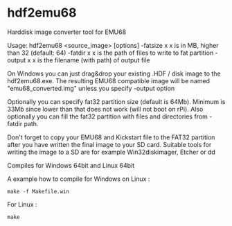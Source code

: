 # hdf2emu68
Harddisk image converter tool for EMU68

Usage: hdf2emu68 <source_image> [options]
   -fatsize x  x is in MB, higher than 32 (default: 64)
   -fatdir x   x is the path of files to write to fat partition
   -output x   x is the filename (with path) of output file
   
On Windows you can just drag&drop your existing .HDF / disk image to the hdf2emu68.exe.
The resulting EMU68 compatible image will be named "emu68_converted.img" unless you specify -output option

Optionally you can specify fat32 partition size (default is 64Mb). Minimum is 33Mb since lower than that does not work (will not boot on rPi).
Also optionally you can fill the fat32 partition with files and directories from -fatdir path.

Don't forget to copy your EMU68 and Kickstart file to the FAT32 partition after you 
have written the final image to your SD card. Suitable tools for writing the image to
a SD are for example Win32diskimager, Etcher or dd


Compiles for Windows 64bit and Linux 64bit

A example how to compile for Windows on Linux :
```
make -f Makefile.win
```

For Linux :
```
make
```
